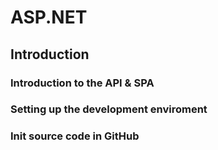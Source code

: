 # ASP.NET
## Introduction
### Introduction to the API & SPA
### Setting up the development enviroment
### Init source code in GitHub
